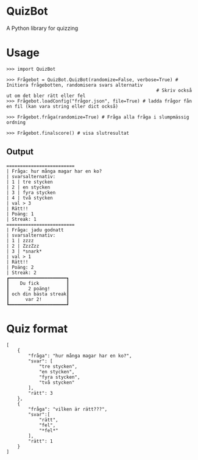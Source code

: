 # QuizBot
A Python library for quizzing


# Usage
```pycon
>>> import QuizBot

>>> Frågebot = QuizBot.QuizBot(randomize=False, verbose=True) # Initiera frågebotten, randomisera svars alternativ
                                                       # Skriv också ut om det bler rätt eller fel
>>> Frågebot.loadConfig("frågor.json", file=True) # ladda frågor fån en fil (kan vara string eller dict också)

>>> Frågebot.fråga(randomize=True) # Fråga alla fråga i slumpmässig ordning

>>> Frågebot.finalscore() # visa slutresultat
```

## Output

    =========================
    | Fråga: hur många magar har en ko?
    | svarsalternativ:
    | 1 | tre stycken
    | 2 | en stycken
    | 3 | fyra stycken
    | 4 | två stycken
    | val > 3
    | Rätt!!   
    | Poäng: 1 
    | Streak: 1
    =========================
    | Fråga: jadu godnatt
    | svarsalternativ:
    | 1 | zzzz
    | 2 | ZzzZzz
    | 3 | *snark*
    | val > 1
    | Rätt!!
    | Poäng: 2
    | Streak: 2
    ┏━━━━━━━━━━━━━━━━━━━━━┓
    ┃    Du fick          ┃
    ┃       2 poäng!      ┃
    ┃ och din bästa streak┃
    ┃      var 2!         ┃
    ┗━━━━━━━━━━━━━━━━━━━━━┛
    
# Quiz format
    [
        {
            "fråga": "hur många magar har en ko?",
            "svar": [
                "tre stycken",
                "en stycken",
                "fyra stycken",
                "två stycken"
            ],
            "rätt": 3
        },
        {
            "fråga": "vilken är rätt???",
            "svar":[
                "rätt",
                "fel",
                "*fel*"
            ],
            "rätt": 1
        }
    ]
